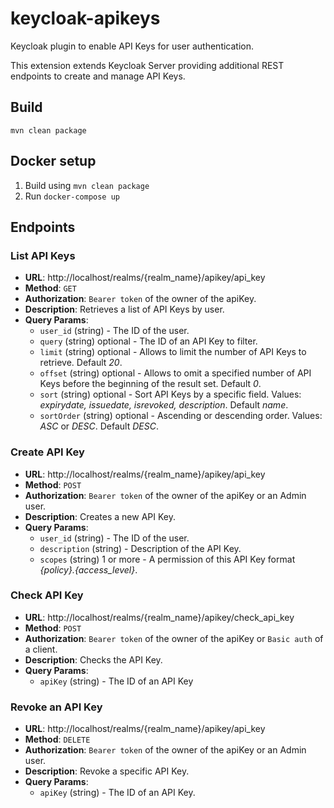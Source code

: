 # keycloak-apikeys
Keycloak plugin to enable API Keys for user authentication.

This extension extends Keycloak Server providing additional REST endpoints to create and manage API Keys.

## Build
`mvn clean package`

## Docker setup
1. Build using `mvn clean package`
2. Run `docker-compose up`

## Endpoints 

### List API Keys
- **URL**: http://localhost/realms/{realm_name}/apikey/api_key
- **Method**: `GET`
- **Authorization**: `Bearer token` of the owner of the apiKey.
- **Description**: Retrieves a list of API Keys by user.
- **Query Params**:  
  - `user_id` (string) - The ID of the user.
  - `query` (string) optional - The ID of an API Key to filter.
  - `limit` (string) optional - Allows to limit the number of API Keys to retrieve. Default *20*.
  - `offset` (string) optional - Allows to omit a specified number of API Keys before the beginning of the result set. Default *0*.
  - `sort` (string) optional - Sort API Keys by a specific field. Values: *expirydate, issuedate, isrevoked, description*. Default *name*.
  - `sortOrder` (string) optional - Ascending or descending order. Values: *ASC* or *DESC*. Default *DESC*.

### Create API Key
- **URL**: http://localhost/realms/{realm_name}/apikey/api_key
- **Method**: `POST`
- **Authorization**: `Bearer token` of the owner of the apiKey or an Admin user.
- **Description**: Creates a new API Key.
- **Query Params**:
    - `user_id` (string) - The ID of the user.
    - `description` (string) - Description of the API Key.
    - `scopes` (string) 1 or more - A permission of this API Key format *{policy}.{access_level}*.

### Check API Key
- **URL**: http://localhost/realms/{realm_name}/apikey/check_api_key
- **Method**: `POST`
- **Authorization**: `Bearer token` of the owner of the apiKey or `Basic auth` of a client.
- **Description**: Checks the API Key.
- **Query Params**:
    - `apiKey` (string) - The ID of an API Key

### Revoke an API Key
- **URL**: http://localhost/realms/{realm_name}/apikey/api_key
- **Method**: `DELETE`
- **Authorization**: `Bearer token` of the owner of the apiKey or an Admin user.
- **Description**: Revoke a specific API Key.
- **Query Params**:
    - `apiKey` (string) - The ID of an API Key.


